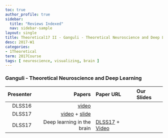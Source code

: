 ```yaml
---
toc: true
author_profile: true
sidebar:
  title: "Reviews Indexed"
  nav: sidebar-sample
layout: single
title: Theoretical17 II - Ganguli - Theoretical Neuroscience and Deep Learning DLSS16
desc: 2017-W1
categories:
- 1Theoretical
term: 2017Course
tags: [ neuroscience, visualizing, brain ]
---
```


### Ganguli - Theoretical Neuroscience and Deep Learning

| Presenter | Papers | Paper URL| Our Slides |
| -----: | ---------------------------: | :----- | :----- |
| DLSS16 | [video](http://videolectures.net/deeplearning2016_ganguli_theoretical_neuroscience/) |
| DLSS17 | [video](http://videolectures.net/deeplearning2017_ganguli_deep_learning_theory/) +  [slide](http://videolectures.net/site/normal_dl/tag=1129737/deeplearning2017_ganguli_deep_learning_theory_01.pdf)|
| DLSS17 | Deep learning in the brain | [DLSS17](http://videolectures.net/site/normal_dl/tag=1129742/deeplearning2017_richards_neuroscience_01.pdf) + [Video](http://videolectures.net/deeplearning2017_richards_neuroscience/)  |

